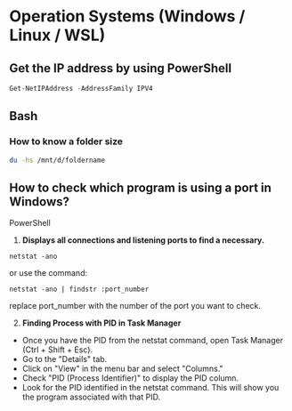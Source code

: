 # Operation Systems (Windows / Linux / WSL)

## Get the IP address by using PowerShell
``` PowerShell
Get-NetIPAddress -AddressFamily IPV4
```

## Bash 

### How to know a folder size

```bash
du -hs /mnt/d/foldername
```

## How to check which program is using a port in Windows?

PowerShell

1. **Displays all connections and listening ports to find a necessary.**
```
netstat -ano
```

or use the command:
```
netstat -ano | findstr :port_number
```
replace port_number with the number of the port you want to check.

2.  **Finding Process with PID in Task Manager**
* Once you have the PID from the netstat command, open Task Manager (Ctrl + Shift + Esc).
* Go to the "Details" tab.
* Click on "View" in the menu bar and select "Columns."
* Check "PID (Process Identifier)" to display the PID column.
* Look for the PID identified in the netstat command. This will show you the program associated with that PID.